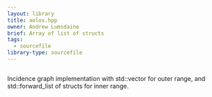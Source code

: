 ```yaml
---
layout: library
title: aolos.hpp
owner: Andrew Lumsdaine
brief: Array of list of structs
tags:
  - sourcefile
library-type: sourcefile
---
```


```{index} aolos.hpp
```

Incidence graph implementation with std::vector for outer range, and std::forward_list of structs for inner range.

